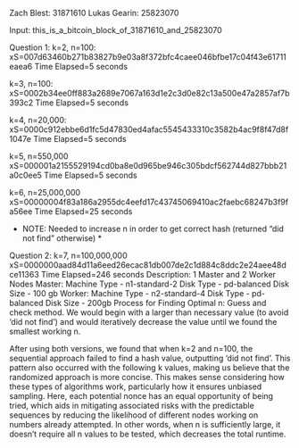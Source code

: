 Zach Blest: 31871610
Lukas Gearin: 25823070

Input: this_is_a_bitcoin_block_of_31871610_and_25823070

Question 1: 
k=2, n=100: xS=007d63460b271b83827b9e03a8f372bfc4caee046bfbe17c04f43e61711eaea6
Time Elapsed=5 seconds

k=3, n=100:
xS=0002b34ee0ff883a2689e7067a163d1e2c3d0e82c13a500e47a2857af7b393c2
Time Elapsed=5 seconds

k=4, n=20,000:
xS=0000c912ebbe6d1fc5d47830ed4afac5545433310c3582b4ac9f8f47d8f1047e
Time Elapsed=5 seconds

k=5, n=550,000
xS=000001a2155529194cd0ba8e0d965be946c305bdcf562744d827bbb21a0c0ee5
Time Elapsed=5 seconds

k=6, n=25,000,000
xS=00000004f83a186a2955dc4eefd17c43745069410ac2faebc68247b3f9fa56ee
Time Elapsed=25 seconds
* NOTE: Needed to increase n in order to get correct hash (returned “did not find” otherwise) *

Question 2:
k=7, n=100,000,000
xS=0000000aad84d11a6eed26ecac81db007de2c1d884c8ddc2e24aee48dce11363
Time Elapsed=246 seconds
Description:
1 Master and 2 Worker Nodes
Master: 
Machine Type - n1-standard-2 
Disk Type - pd-balanced
Disk Size - 100 gb
Worker: 
Machine Type - n2-standard-4
Disk Type - pd-balanced
Disk Size - 200gb
Process for Finding Optimal n:
Guess and check method. We would begin with a larger than necessary value (to avoid ‘did not find’) and would iteratively decrease the value until we found the smallest working n. 

After using both versions, we found that when k=2 and n=100, the sequential approach failed to find a hash value, outputting ‘did not find’. This pattern also occurred with the following k values, making us believe that the randomized approach is more concise. This makes sense considering how these types of algorithms work, particularly how it ensures unbiased sampling. Here, each potential nonce has an equal opportunity of being tried, which aids in mitigating associated risks with the predictable sequences by reducing the likelihood of different nodes working on numbers already attempted. In other words, when n is sufficiently large, it doesn’t require all n values to be tested, which decreases the total runtime. 


